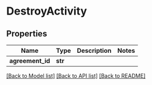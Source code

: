 # DestroyActivity

## Properties
Name | Type | Description | Notes
------------ | ------------- | ------------- | -------------
**agreement_id** | **str** |  | 

[[Back to Model list]](../README.md#documentation-for-models) [[Back to API list]](../README.md#documentation-for-api-endpoints) [[Back to README]](../README.md)


